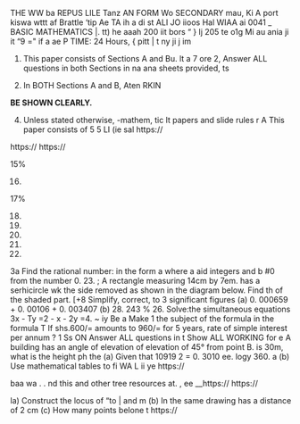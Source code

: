 THE WW ba REPUS LILE Tanz AN
FORM Wo SECONDARY mau, Ki
   A port kiswa wttt af Brattle ‘tip Ae TA ih a di st ALI JO iioos Hal WIAA ai
0041 _ BASIC MATHEMATICS |. tt) he aaah 200 iit bors “ } lj 205 te o1g Mi au ania ji it “9
="
if a ae
P
TIME: 24 Hours,
{ pitt | t ny ji j im

1. This paper consists of Sections A and Bu. lt a 7 ore
2, Answer ALL questions in both Sections in na ana sheets provided, ts

3. In BOTH Sections A and B, Aten RKIN

**BE SHOWN CLEARLY.**

4. Unless stated otherwise, -mathem, tic lt papers and slide rules r A
This paper consists of 5
5 LI
(ie sal https://

https://
https://

15%

16. 
17%

18.

19.

20.

21.

22. 
3a
Find the rational number: in the form a where a aid integers and b #0 from the number 0. 23. ;
   A rectangle measuring 14cm by 7em. has a serhicircle wk the side removed as shown in the diagram below. Find th of the shaded part.
[+8
Simplify, correct, to 3 significant figures
(a) 0. 000659 + 0. 00106 + 0. 003407
(b) 28. 243 % 26. Solve:the simultaneous equations
3x - Ty =2 -
x - 2y =4. ~ iy Be a
Make 1 the subject of the formula in the formula T
If shs.600/= amounts to 960/= for 5 years,
rate of simple interest per annum ? 1
Ss ON
Answer ALL questions in t
Show ALL WORKING for e
   A building has an angle of elevation of elevation of 45° from point B.
is 30m, what is the height ph the
(a) Given that 10919 2 = 0. 3010 ee.
logy 360. a
(b) Use mathematical tables to fi
WA
L ii ye https://

baa wa . . nd this and other tree resources at.
, ee __https://
https://

la) Construct the locus of
“to | and m
(b) In the same drawing has a distance of 2 cm
(c) How many points belone t https://